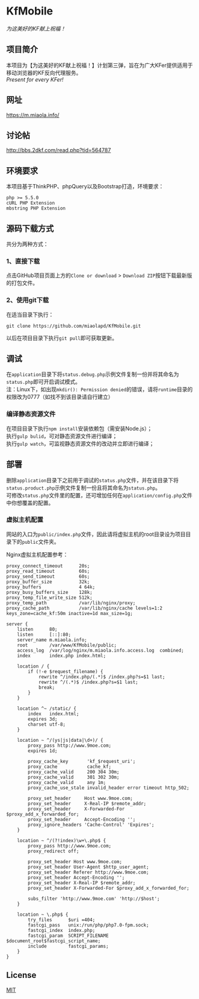 # KfMobile
_为这美好的KF献上祝福！_

## 项目简介
本项目为【为这美好的KF献上祝福！】计划第三弹，旨在为广大KFer提供适用于移动浏览器的KF反向代理服务。  
_Present for every KFer!_

## 网址
https://m.miaola.info/

## 讨论帖
http://bbs.2dkf.com/read.php?tid=564787

## 环境要求
本项目基于ThinkPHP、phpQuery以及Bootstrap打造，环境要求：

    php >= 5.5.0
    cURL PHP Extension
    mbstring PHP Extension

## 源码下载方式
共分为两种方式：

### 1、直接下载
点击GitHub项目页面上方的`Clone or download` &gt; `Download ZIP`按钮下载最新版的打包文件。

### 2、使用git下载
在适当目录下执行：

    git clone https://github.com/miaolapd/KfMobile.git
以后在项目目录下执行`git pull`即可获取更新。

## 调试
在`application`目录下将`status.debug.php`示例文件复制一份并将其命名为`status.php`即可开启调试模式。  
注：Linux下，如出现`mkdir(): Permission denied`的错误，请将`runtime`目录的权限改为0777（如找不到该目录请自行建立）

### 编译静态资源文件
在项目目录下执行`npm install`安装依赖包（需安装Node.js）；  
执行`gulp bulid`，可对静态资源文件进行编译；  
执行`gulp watch`，可监视静态资源文件的改动并立即进行编译；

## 部署
删除`application`目录下之前用于调试的`status.php`文件，并在该目录下将`status.product.php`示例文件复制一份且将其命名为`status.php`。  
可修改`status.php`文件里的配置，还可增加任何在`application/config.php`文件中你想覆盖的配置。

### 虚拟主机配置
网站的入口为`public/index.php`文件，因此请将虚拟主机的root目录设为项目目录下的`public`文件夹。

Nginx虚拟主机配置参考：

    proxy_connect_timeout      20s;
    proxy_read_timeout         60s;
    proxy_send_timeout         60s;
    proxy_buffer_size          32k;
    proxy_buffers              4 64k;
    proxy_busy_buffers_size    128k;
    proxy_temp_file_write_size 512k;
    proxy_temp_path            /var/lib/nginx/proxy;
    proxy_cache_path           /var/lib/nginx/cache levels=1:2 keys_zone=cache_kf:50m inactive=1d max_size=1g;
    
    server {
        listen      80;
        listen      [::]:80;
        server_name m.miaola.info;
        root        /var/www/KfMobile/public;
        access_log  /var/log/nginx/m.miaola.info.access.log  combined;
        index       index.php index.html;
    
        location / {
            if (!-e $request_filename) {
                rewrite ^/index.php/(.*)$ /index.php?s=$1 last;
                rewrite ^/(.*)$ /index.php?s=$1 last;
                break;
            }
        }
    
        location ^~ /static/ {
            index   index.html;
            expires 3d;
            charset utf-8;
        }
    
        location ~ ^/(ys|js|data|\d+)/ {
            proxy_pass http://www.9moe.com;
            expires 1d;
    
            proxy_cache_key       'kf_$request_uri';
            proxy_cache           cache_kf;
            proxy_cache_valid     200 304 30m;
            proxy_cache_valid     301 302 30m;
            proxy_cache_valid     any 1m;
            proxy_cache_use_stale invalid_header error timeout http_502;
    
            proxy_set_header     Host www.9moe.com;
            proxy_set_header     X-Real-IP $remote_addr;
            proxy_set_header     X-Forwarded-For $proxy_add_x_forwarded_for;
            proxy_set_header     Accept-Encoding '';
            proxy_ignore_headers 'Cache-Control' 'Expires';
        }
    
        location ~ ^/(?!index)\w+\.php$ {
            proxy_pass http://www.9moe.com;
            proxy_redirect off;
    
            proxy_set_header Host www.9moe.com;
            proxy_set_header User-Agent $http_user_agent;
            proxy_set_header Referer http://www.9moe.com;
            proxy_set_header Accept-Encoding '';
            proxy_set_header X-Real-IP $remote_addr;
            proxy_set_header X-Forwarded-For $proxy_add_x_forwarded_for;
    
            subs_filter 'http://www.9moe.com' 'http://$host';
        }
    
        location ~ \.php$ {
            try_files      $uri =404;
            fastcgi_pass   unix:/run/php/php7.0-fpm.sock;
            fastcgi_index  index.php;
            fastcgi_param  SCRIPT_FILENAME  $document_root$fastcgi_script_name;
            include        fastcgi_params;
        }
    }

## License
[MIT](http://opensource.org/licenses/MIT)
